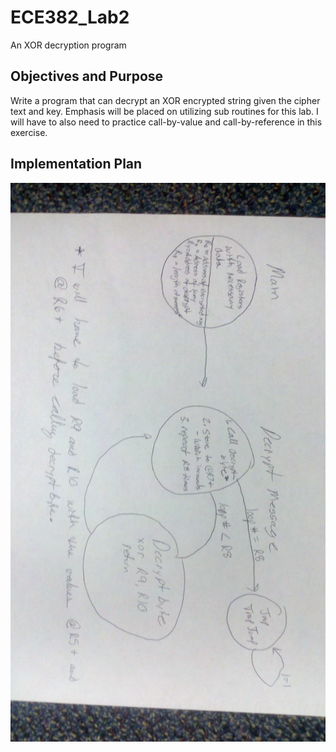 ECE382_Lab2
===========

An XOR decryption program

## Objectives and Purpose

Write a program that can decrypt an XOR encrypted string given the cipher text and key. Emphasis will be placed on utilizing
sub routines for this lab. I will have to also need to practice call-by-value and call-by-reference in this exercise. 

## Implementation Plan

![Hi](prelab.jpg)
